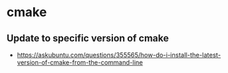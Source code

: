 # cmake
## Update to specific version of cmake
* https://askubuntu.com/questions/355565/how-do-i-install-the-latest-version-of-cmake-from-the-command-line
